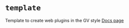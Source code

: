 # `template`

Template to create web plugins in the GV style
[Docs page](greenvision.media/docs/scripting/)
